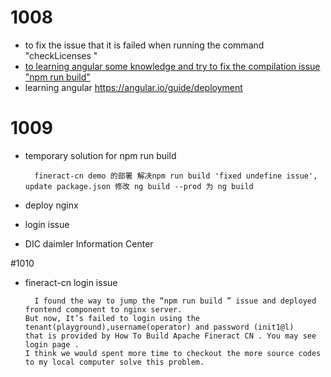 # 1008

  - to fix the issue that it is failed when running the command "checkLicenses "
  - [to learning angular some knowledge and try to fix the compilation issue "npm run build"](https://github.com/apache/fineract-cn-fims-web-app/pull/8 )
  - learning angular https://angular.io/guide/deployment
  
# 1009

  - temporary solution for npm run build
  
    ```
      fineract-cn demo 的部署 解决npm run build 'fixed undefine issue', update package.json 修改 ng build --prod 为 ng build
    ```
    
  - deploy nginx 
  - login issue
  - DIC  daimler Information Center 
  
#1010

  - fineract-cn login issue 
  
    ```
      I found the way to jump the “npm run build ” issue and deployed frontend component to nginx server.
    But now, It’s failed to login using the tenant(playground),username(operator) and password (init1@l) 
    that is provided by How To Build Apache Fineract CN . You may see login page . 
    I think we would spent more time to checkout the more source codes to my local computer solve this problem.  
    ```
